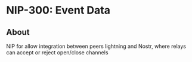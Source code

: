 # NIP-300: Event Data

## About

NIP for allow integration between peers lightning and Nostr, where relays can accept or reject open/close channels 
